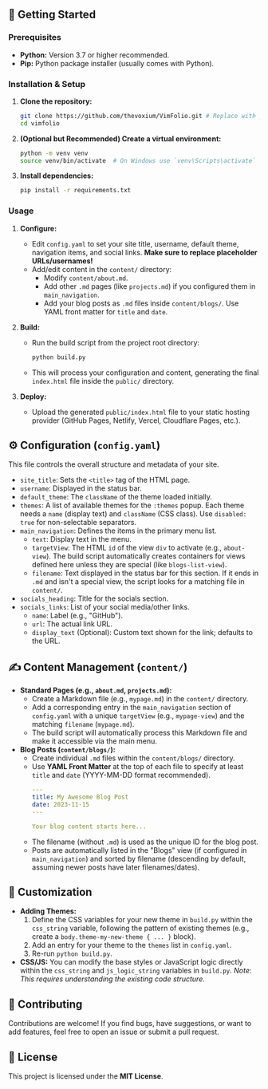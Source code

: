 
## 🚀 Getting Started

### Prerequisites

*   **Python:** Version 3.7 or higher recommended.
*   **Pip:** Python package installer (usually comes with Python).

### Installation & Setup

1.  **Clone the repository:**
    ```bash
    git clone https://github.com/thevoxium/VimFolio.git # Replace with your repo URL
    cd vimfolio
    ```

2.  **(Optional but Recommended) Create a virtual environment:**
    ```bash
    python -m venv venv
    source venv/bin/activate  # On Windows use `venv\Scripts\activate`
    ```

3.  **Install dependencies:**
    ```bash
    pip install -r requirements.txt
    ```

### Usage

1.  **Configure:**
    *   Edit `config.yaml` to set your site title, username, default theme, navigation items, and social links. **Make sure to replace placeholder URLs/usernames!**
    *   Add/edit content in the `content/` directory:
        *   Modify `content/about.md`.
        *   Add other `.md` pages (like `projects.md`) if you configured them in `main_navigation`.
        *   Add your blog posts as `.md` files inside `content/blogs/`. Use YAML front matter for `title` and `date`.

2.  **Build:**
    *   Run the build script from the project root directory:
        ```bash
        python build.py
        ```
    *   This will process your configuration and content, generating the final `index.html` file inside the `public/` directory.

3.  **Deploy:**
    *   Upload the generated `public/index.html` file to your static hosting provider (GitHub Pages, Netlify, Vercel, Cloudflare Pages, etc.).

## ⚙️ Configuration (`config.yaml`)

This file controls the overall structure and metadata of your site.

*   `site_title`: Sets the `<title>` tag of the HTML page.
*   `username`: Displayed in the status bar.
*   `default_theme`: The `className` of the theme loaded initially.
*   `themes`: A list of available themes for the `:themes` popup. Each theme needs a `name` (display text) and `className` (CSS class). Use `disabled: true` for non-selectable separators.
*   `main_navigation`: Defines the items in the primary menu list.
    *   `text`: Display text in the menu.
    *   `targetView`: The HTML `id` of the view `div` to activate (e.g., `about-view`). The build script automatically creates containers for views defined here unless they are special (like `blogs-list-view`).
    *   `filename`: Text displayed in the status bar for this section. If it ends in `.md` and isn't a special view, the script looks for a matching file in `content/`.
*   `socials_heading`: Title for the socials section.
*   `socials_links`: List of your social media/other links.
    *   `name`: Label (e.g., "GitHub").
    *   `url`: The actual link URL.
    *   `display_text` (Optional): Custom text shown for the link; defaults to the URL.

## ✍️ Content Management (`content/`)

*   **Standard Pages (e.g., `about.md`, `projects.md`):**
    *   Create a Markdown file (e.g., `mypage.md`) in the `content/` directory.
    *   Add a corresponding entry in the `main_navigation` section of `config.yaml` with a unique `targetView` (e.g., `mypage-view`) and the matching `filename` (`mypage.md`).
    *   The build script will automatically process this Markdown file and make it accessible via the main menu.
*   **Blog Posts (`content/blogs/`):**
    *   Create individual `.md` files within the `content/blogs/` directory.
    *   Use **YAML Front Matter** at the top of each file to specify at least `title` and `date` (YYYY-MM-DD format recommended).
        ```yaml
        ---
        title: My Awesome Blog Post
        date: 2023-11-15
        ---

        Your blog content starts here...
        ```
    *   The filename (without `.md`) is used as the unique ID for the blog post.
    *   Posts are automatically listed in the "Blogs" view (if configured in `main_navigation`) and sorted by filename (descending by default, assuming newer posts have later filenames/dates).

## 🎨 Customization

*   **Adding Themes:**
    1.  Define the CSS variables for your new theme in `build.py` within the `css_string` variable, following the pattern of existing themes (e.g., create a `body.theme-my-new-theme { ... }` block).
    2.  Add an entry for your theme to the `themes` list in `config.yaml`.
    3.  Re-run `python build.py`.
*   **CSS/JS:** You can modify the base styles or JavaScript logic directly within the `css_string` and `js_logic_string` variables in `build.py`. *Note: This requires understanding the existing code structure.*

## 🤝 Contributing

Contributions are welcome! If you find bugs, have suggestions, or want to add features, feel free to open an issue or submit a pull request.

## 📜 License

This project is licensed under the **MIT License**. 
